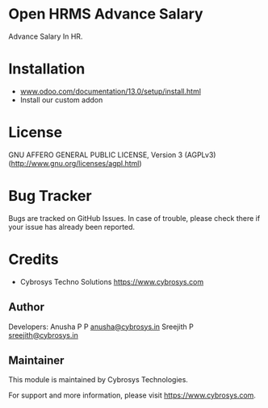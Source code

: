 Open HRMS Advance Salary
========================

Advance Salary In HR.

Installation
============
- www.odoo.com/documentation/13.0/setup/install.html
- Install our custom addon

License
=======
GNU AFFERO GENERAL PUBLIC LICENSE, Version 3 (AGPLv3)
(http://www.gnu.org/licenses/agpl.html)

Bug Tracker
===========
Bugs are tracked on GitHub Issues. In case of trouble, please check there if your issue has already been reported.

Credits
=======
* Cybrosys Techno Solutions <https://www.cybrosys.com>

Author
------

Developers: Anusha P P <anusha@cybrosys.in>
            Sreejith P <sreejith@cybrosys.in>


Maintainer
----------

This module is maintained by Cybrosys Technologies.

For support and more information, please visit https://www.cybrosys.com.
